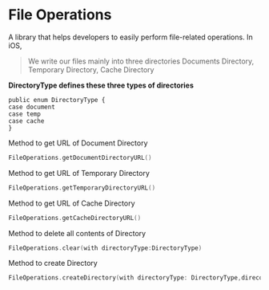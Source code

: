 # File Operations

A library that helps developers to easily perform file-related operations. In iOS, 

>We write our files mainly into three directories Documents Directory, Temporary Directory, Cache Directory

**DirectoryType defines these three types of directories**

    public enum DirectoryType {
    case document
    case temp
    case cache
    }

Method to get URL of Document Directory
```swift
FileOperations.getDocumentDirectoryURL()
 ```
       
Method to get URL of Temporary Directory
```swift
FileOperations.getTemporaryDirectoryURL()
 ```

Method to get URL of Cache Directory
```swift
FileOperations.getCacheDirectoryURL()
 ```

Method to delete all contents of Directory
```swift
FileOperations.clear(with directoryType:DirectoryType)
 ```

Method to create Directory
```swift
FileOperations.createDirectory(with directoryType: DirectoryType,direcotryName: String)
 ```

       
